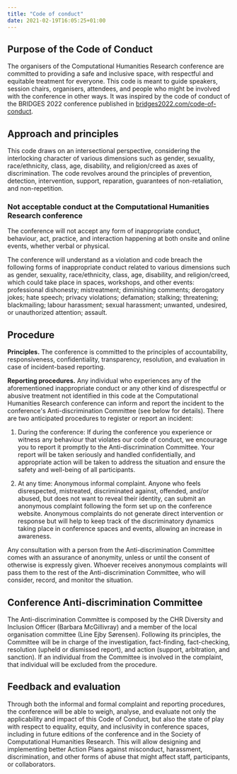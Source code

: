 ```yaml
---
title: "Code of conduct"
date: 2021-02-19T16:05:25+01:00
---
```

## **Purpose of the Code of Conduct**
The organisers of the Computational Humanities Research conference are committed to providing a safe and inclusive space, with respectful and equitable treatment for everyone. 
This code is meant to guide speakers, session chairs, organisers, attendees, and people who might be involved with the conference in other ways. 
It was inspired by the code of conduct of the BRIDGES 2022 conference published in [bridges2022.com/code-of-conduct](https://bridges2022.com/code-of-conduct/).

## **Approach and principles**
This code draws on an intersectional perspective, considering the interlocking character of various dimensions such as gender, sexuality, race/ethnicity, class, age, disability, and religion/creed as axes of discrimination. 
The code revolves around the principles of prevention, detection, intervention, support, reparation, guarantees of non-retaliation, and non-repetition.

### **Not acceptable conduct at the Computational Humanities Research conference**
The conference will not accept any form of inappropriate conduct, behaviour, act, practice, and interaction happening at both onsite and online events, whether verbal or physical.

The conference will understand as a violation and code breach the following forms of inappropriate conduct related to various dimensions such as 
gender, sexuality, race/ethnicity, class, age, disability, and religion/creed, which could take place in spaces, workshops, and other events: professional dishonesty; mistreatment; diminishing comments; derogatory jokes; hate speech; privacy violations; defamation; stalking; threatening; blackmailing; labour harassment; sexual harassment; unwanted, undesired, or unauthorized attention; assault.

## **Procedure**

**Principles.** The conference is committed to the principles of accountability, responsiveness, confidentiality, transparency, resolution, and evaluation in case of incident-based reporting.

**Reporting procedures.** Any individual who experiences any of the aforementioned inappropriate conduct or any other kind of disrespectful or abusive treatment not identified in this code at the Computational Humanities Research conference can inform and report the incident to the conference's Anti-discrimination Committee (see below for details). There are two anticipated procedures to register or report an incident:
1. During the conference: If during the conference you experience or witness any behaviour that violates our code of conduct, we encourage you to report it promptly to the Anti-discrimination Committee. Your report will be taken seriously and handled confidentially, and appropriate action will be taken to address the situation and ensure the safety and well-being of all participants.


2. At any time: Anonymous informal complaint. Anyone who feels disrespected, mistreated, discriminated against, offended, and/or abused, but does not want to reveal their identity, can submit an anonymous complaint following the form set up on the conference website. Anonymous complaints do not generate direct intervention or response but will help to keep track of the discriminatory dynamics taking place in conference spaces and events, allowing an increase in awareness.

Any consultation with a person from the Anti-discrimination Committee comes with an assurance of anonymity, unless or until the consent of otherwise is expressly given. 
Whoever receives anonymous complaints will pass them to the rest of the Anti-discrimination Committee, who will consider, record, and monitor the situation.

## **Conference Anti-discrimination Committee**
The Anti-discrimination Committee is composed by the CHR Diversity and Inclusion Officer (Barbara McGillivray) and a member of the local organisation committee (Line Ejby Sørensen). 
Following its principles, the Committee will be in charge of the investigation, fact-finding, fact-checking, resolution (upheld or dismissed report), and action (support, arbitration, and sanction). 
If an individual from the Committee is involved in the complaint, that individual will be excluded from the procedure.

## **Feedback and evaluation**
Through both the informal and formal complaint and reporting procedures, the conference will be able to weigh, analyse, and evaluate not only the applicability and impact of this Code of Conduct, but also the state of play with respect to equality, equity, and inclusivity in conference spaces, including in future editions of the conference and in the Society of Computational Humanities Research. 
This will allow designing and implementing better Action Plans against misconduct, harassment, discrimination, and other forms of abuse that might affect staff, participants, or collaborators.

